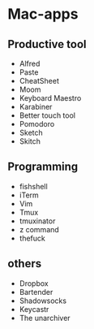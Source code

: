 # Mac-apps

## Productive tool
* Alfred
* Paste
* CheatSheet
* Moom
* Keyboard Maestro
* Karabiner
* Better touch tool
* Pomodoro
* Sketch
* Skitch

## Programming 
* fishshell
* iTerm
* Vim
* Tmux
* tmuxinator
* z command
* thefuck

## others
* Dropbox
* Bartender
* Shadowsocks
* Keycastr
* The unarchiver
